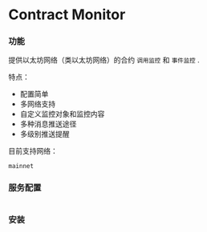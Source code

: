 # Contract Monitor

### 功能
提供以太坊网络（类以太坊网络）的合约 `调用监控` 和 `事件监控` .

特点：

* 配置简单
* 多网络支持
* 自定义监控对象和监控内容
* 多种消息推送途径
* 多级别推送提醒

目前支持网络：

```
mainnet
```

### 服务配置
```

```

### 安装
```

```

